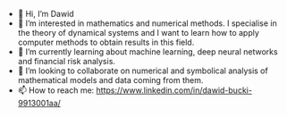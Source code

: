 - 👋 Hi, I’m Dawid
- 👀 I’m interested in mathematics and numerical methods. 
I specialise in the theory of dynamical systems and I want to learn how to apply computer methods to obtain results in this field.
- 🌱 I’m currently learning about machine learning, deep neural networks and financial risk analysis.
- 💞️ I’m looking to collaborate on numerical and symbolical analysis of mathematical models and data coming from them.
- 📫 How to reach me: https://www.linkedin.com/in/dawid-bucki-9913001aa/

<!---
dawib/dawib is a ✨ special ✨ repository because its `README.md` (this file) appears on your GitHub profile.
You can click the Preview link to take a look at your changes.
--->
